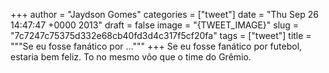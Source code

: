 
+++
author = "Jaydson Gomes"
categories = ["tweet"]
date = "Thu Sep 26 14:47:47 +0000 2013"
draft = false
image = "{TWEET_IMAGE}"
slug = "7c7247c75375d332e68cb40fd3d4c317f5cf20fa"
tags = ["tweet"]
title = """Se eu fosse fanático por ..."""
+++
Se eu fosse fanático por futebol, estaria bem feliz. To no mesmo vôo que o time do Grêmio.
